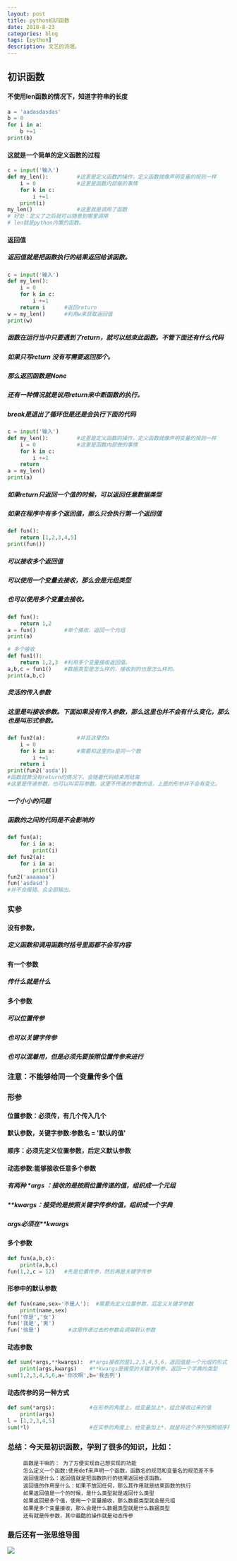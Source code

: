 ```yaml
---
layout: post
title: python初识函数
date: 2018-8-23
categories: blog
tags: [python]
description: 文艺的流氓。
---
```

## 初识函数
#### 不使用len函数的情况下，知道字符串的长度
```python
a = 'aadasdasdas'
b = 0
for i in a:
    b +=1
print(b)
```
#### 这就是一个简单的定义函数的过程
```python
c = input('输入')
def my_len():         #这里是定义函数的操作，定义函数就像声明变量的规则一样
    i = 0             #这里是函数内部做的事情
    for k in c:
        i +=1
    print(i)
my_len()              #这里就是调用了函数
# 好处：定义了之后就可以随意到哪里调用
# len就是python内置的函数。
```
#### 返回值
##### 返回值就是把函数执行的结果返回给该函数。
```python
c = input('输入')
def my_len():
    i = 0
    for k in c:
        i +=1
    return i      #返回return
w = my_len()      #利用w来获取返回值
print(w)

```
##### 函数在运行当中只要遇到了return，就可以结束此函数。不管下面还有什么代码
##### 如果只写return 没有写需要返回那个。
##### 那么返回函数是None
##### 还有一种情况就是说用return来中断函数的执行。
##### break是退出了循环但是还是会执行下面的代码
```python
c = input('输入')
def my_len():         #这里是定义函数的操作，定义函数就像声明变量的规则一样
    i = 0             #这里是函数内部做的事情
    for k in c:
        i +=1
    return
a = my_len()
print(a)
```
##### 如果return只返回一个值的时候，可以返回任意数据类型
##### 如果在程序中有多个返回值，那么只会执行第一个返回值
```python
def fun():
    return [1,2,3,4,5]
print(fun())
```
##### 可以接收多个返回值
##### 可以使用一个变量去接收，那么会是元组类型
##### 也可以使用多个变量去接收。
```python
def fun():
    return 1,2
a = fun()         #单个接收，返回一个元组
print(a)
```
```python
# 多个接收
def fun1():
    return 1,2,3  #利用多个变量接收返回值。
a,b,c = fun1()    #数据类型是怎么样的，接收到的也是怎么样的。
print(a,b,c)
```
##### 灵活的传入参数
##### 这里是叫接收参数。下面如果没有传入参数，那么这里也并不会有什么变化，那么也是叫形式参数。
```python
def fun2(a):          #并且这里的a
    i = 0
    for k in a:       #需要和这里的a是同一个数
        i +=1
    return i
print(fun2('asda'))
#函数就算没有return的情况下。会随着代码结束而结束
#这里是传递参数，也可以叫实际参数。这里不传递的参数的话，上面的形参并不会有变化。
```
##### 一个小小的问题
##### 函数的之间的代码是不会影响的
```python
def fun(a):
    for i in a:
        print(i)
def fun2(a):
    for i in a:
        print(i)
fun2('aaaaaaa')
fun('asdasd')
#并不会报错。会全部输出。
```
### 实参
####     没有参数，
#####         定义函数和调用函数时括号里面都不会写内容
####     有一个参数
#####         传什么就是什么
####     多个参数
#####         可以位置传参
#####         也可以关键字传参
#####         也可以混着用，但是必须先要按照位置传参来进行
### 注意：不能够给同一个变量传多个值
### 形参
####     位置参数：必须传，有几个传入几个
####     默认参数，关键字参数:参数名 = '默认的值'
####     顺序：必须先定义位置参数，后定义默认参数
####     动态参数:能够接收任意多个参数
#####        有两种 *args ：接收的是按照位置传递的值，组织成一个元组
#####         **kwargs：接受的是按照关键字传参的值，组织成一个字典
#####         args必须在**kwargs

#### 多个参数
```python
def fun(a,b,c):
    print(a,b,c)
fun(1,2,c = 12)   #先是位置传参，然后再是关键字传参
```
#### 形参中的默认参数
```python
def fun(name,sex='不是人'):  #需要先定义位置参数，后定义关键字参数
    print(name,sex)
fun('你是','女')
fun('我是','男')
fun('他是')         #这里传递过去的参数会调用默认参数
```
#### 动态参数
```python
def sum(*args,**kwargs):  #*args接收的是1,2,3,4,5,6，返回值是一个元组的形式
    print(args,kwargs)    #**kwargs是接受的关键字传参，返回一个字典的类型
sum(1,2,3,4,5,6,a='你次啊',b='我去列')
```
####  动态传参的另一种方式
```python
def sum(*args):           #在形参的角度上，给变量加上*，组合接收过来的值
    print(args)
l = [1,2,3,4,5]
sum(*l)                   #在实参的角度上，给变量加上*，就是将这个序列按照顺序打散
```
### 总结：今天是初识函数，学到了很多的知识，比如：
```
     函数是干嘛的： 为了方便实现自己想实现的功能
     怎么定义一个函数:使用def来声明一个函数，函数名的规范和变量名的规范差不多
     返回值是什么：返回值就是把函数执行的结果返回给该函数。
     返回值的作用是什么：如果不放回任何，那么其作用就是结束函数的执行
     如果返回值是一个的时候，是什么类型就是返回什么类型
     如果返回是多个值，使用一个变量接收，那么数据类型就会是元组
     如果是多个变量接收，那么会是什么数据类型就是什么数据类型
     还有就是传参数，其中最酷的操作就是动态传参
```
### 最后还有一张思维导图
![](https://i.imgur.com/PrXJeva.png)